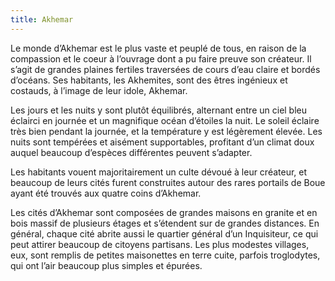 ```yaml
---
title: Akhemar
---
```


Le monde d’Akhemar est le plus vaste et peuplé de tous, en raison de la compassion et le coeur à l’ouvrage dont a pu faire preuve son créateur. Il s’agit de grandes plaines fertiles traversées de cours d’eau claire et bordés d’océans. Ses habitants, les Akhemites, sont des êtres ingénieux et costauds, à l’image de leur idole, Akhemar.

Les jours et les nuits y sont plutôt équilibrés, alternant entre un ciel bleu éclairci en journée et un magnifique océan d’étoiles la nuit. Le soleil éclaire très bien pendant la journée, et la température y est légèrement élevée. Les nuits sont tempérées et aisément supportables, profitant d’un climat doux auquel beaucoup d’espèces différentes peuvent s’adapter.

Les habitants vouent majoritairement un culte dévoué à leur créateur, et beaucoup de leurs cités furent construites autour des rares portails de Boue ayant été trouvés aux quatre coins d’Akhemar.

Les cités d’Akhemar sont composées de grandes maisons en granite et en bois massif de plusieurs étages et s’étendent sur de grandes distances. En général, chaque cité abrite aussi le quartier général d’un Inquisiteur, ce qui peut attirer beaucoup de citoyens partisans. Les plus modestes villages, eux, sont remplis de petites maisonettes en terre cuite, parfois troglodytes, qui ont l’air beaucoup plus simples et épurées.